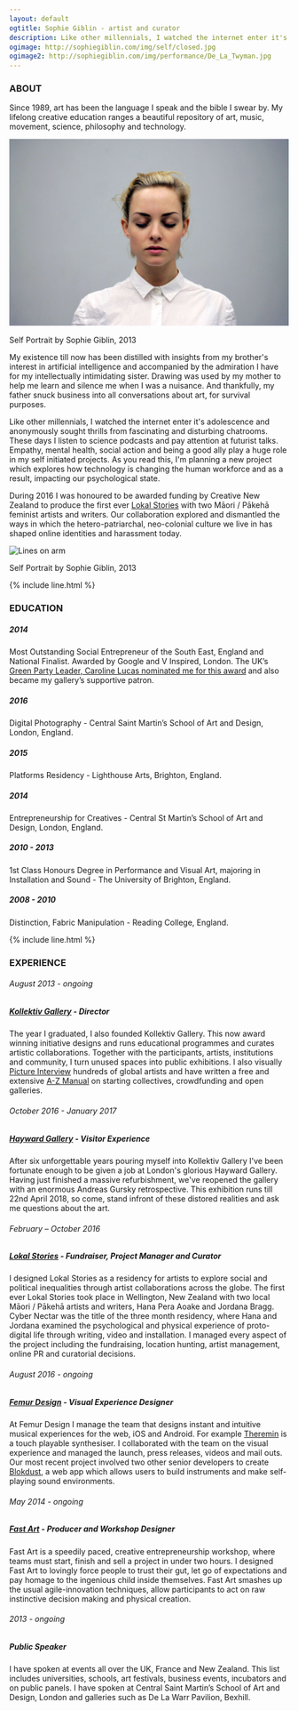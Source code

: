 ```yaml
---
layout: default
ogtitle: Sophie Giblin - artist and curator
description: Like other millennials, I watched the internet enter it's adolescence and anonymously sought thrills from fascinating and disturbing chatrooms.
ogimage: http://sophiegiblin.com/img/self/closed.jpg
ogimage2: http://sophiegiblin.com/img/performance/De_La_Twyman.jpg
---
```


<h3 class="center">ABOUT</h3>

Since <span class="bold-number">1989</span>, art has been the language I speak and the bible I swear by. My lifelong creative education ranges a beautiful repository of art, music, movement, science, philosophy and technology.

![Lines on arm](/img/self/closed.jpg "self portrait")

<span class="caption">Self Portrait by Sophie Giblin, 2013</span>

My existence till now has been distilled with insights from my brother's interest in artificial intelligence and accompanied by the admiration I have for my intellectually intimidating sister. Drawing was used by my mother to help me learn and silence me when I was a nuisance. And thankfully, my father snuck business into all conversations about art, for survival purposes.

Like other millennials, I watched the internet enter it's adolescence and anonymously sought thrills from fascinating and disturbing chatrooms. These days I listen to science podcasts and pay attention at futurist talks. Empathy, mental health, social action and being a good ally play a huge role in my self initiated projects. As you read this, I'm planning a new project which explores how technology is changing the human workforce and as a result, impacting our psychological state. 

During 2016 I was honoured to be awarded funding by Creative New Zealand to produce the first ever [Lokal Stories](https://www.kollektivgallery.com/lokalstories) with two Māori / Pākehā feminist artists and writers. Our collaboration explored and dismantled the ways in which the hetero-patriarchal, neo-colonial culture we live in has shaped online identities and harassment today.


![Lines on arm](/img/lines/mangled_face.jpg "self portrait")

<span class="caption">Self Portrait by Sophie Giblin, 2013</span>

{% include line.html %}

<h3 class="center">EDUCATION</h3>

##### 2014
Most Outstanding Social Entrepreneur of the South East, England and National Finalist. Awarded by Google and V Inspired, London. The UK’s [Green Party Leader, Caroline Lucas nominated me for this award](http://www.carolinelucas.com/latest/brighton%E2%80%99s-sophie-giblin-is-finalist-at-national-youth-volunteering-awards) and also became my gallery’s supportive patron.

##### 2016
Digital Photography - Central Saint Martin’s School of Art and Design, London, England.

##### 2015
Platforms Residency - Lighthouse Arts, Brighton, England.

##### 2014
Entrepreneurship for Creatives - Central St Martin’s School of Art and Design, London, England.

##### 2010 - 2013
1st Class Honours Degree in Performance and Visual Art, majoring in Installation and Sound - The University of Brighton, England.

##### 2008 - 2010
Distinction, Fabric Manipulation - Reading College, England.

{% include line.html %}

<h3 class="center">EXPERIENCE</h3>

###### August 2013 - ongoing

##### [Kollektiv Gallery](http://www.kollektivgallery.com/) - Director
The year I graduated, I also founded Kollektiv Gallery. This now award winning initiative designs and runs educational programmes and curates artistic collaborations. Together with the participants, artists, institutions and community, I turn unused spaces into public exhibitions. I also visually [Picture Interview](https://www.kollektivgallery.com/artists/) hundreds of global artists and have written a free and extensive [A-Z Manual](https://www.kollektivgallery.com/manual/) on starting collectives, crowdfunding and open galleries. 


###### October 2016 - January 2017

##### [Hayward Gallery](https://www.southbankcentre.co.uk/venues/hayward-gallery) - Visitor Experience
After six unforgettable years pouring myself into Kollektiv Gallery I've been fortunate enough to be given a job at London's glorious Hayward Gallery. Having just finished a massive refurbishment, we've reopened the gallery with an enormous Andreas Gursky retrospective. This exhibition runs till 22nd April 2018, so come, stand infront of these distored realities and ask me questions about the art. 

###### February – October 2016

##### [Lokal Stories](http://www.kollektivgallery.com/lokalstories/) - Fundraiser, Project Manager and Curator
I designed Lokal Stories as a residency for artists to explore social and political inequalities through artist collaborations across the globe. The first ever Lokal Stories took place in Wellington, New Zealand with two local Māori / Pākehā artists and writers, Hana Pera Aoake and Jordana Bragg. Cyber Nectar was the title of the three month residency, where Hana and Jordana examined the psychological and physical experience of proto-digital life through writing, video and installation. I managed every aspect of the project including the fundraising, location hunting, artist management, online PR and curatorial decisions.


###### August 2016 - ongoing

##### [Femur Design](http://femurdesign.com/) - Visual Experience Designer
At Femur Design I manage the team that designs instant and intuitive musical experiences for the web, iOS and Android. For example [Theremin](https://femurdesign.com/theremin/) is a touch playable synthesiser. I collaborated with the team on the visual experience and managed the launch, press releases, videos and mail outs. Our most recent project involved two other senior developers to create [Blokdust](https://blokdust.com/), a web app which allows users to build instruments and make self-playing sound environments.


###### May 2014 - ongoing

##### [Fast Art](http://www.kollektivgallery.com/fast-art/) - Producer and Workshop Designer
Fast Art is a speedily paced, creative entrepreneurship workshop, where teams must start, finish and sell a project in under two hours. I designed Fast Art to lovingly force people to trust their gut, let go of expectations and pay homage to the ingenious child inside themselves. Fast Art smashes up the usual agile-innovation techniques, allow participants to act on raw instinctive decision making and physical creation.


###### 2013 - ongoing

##### Public Speaker
I have spoken at events all over the UK, France and New Zealand. This list includes universities, schools, art festivals, business events, incubators and on public panels. I have spoken at Central Saint Martin’s School of Art and Design, London and galleries such as De La Warr Pavilion, Bexhill.


